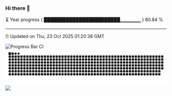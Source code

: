 ### Hi there 👋

⏳ Year progress { ████████████████████████▁▁▁▁▁▁ } 80.84 %

---

⏰ Updated on Thu, 23 Oct 2025 01:20:38 GMT

![Progress Bar CI](https://github.com/liununu/liununu/workflows/Progress%20Bar%20CI/badge.svg)![](https://raw.githubusercontent.com/L1cardo/L1cardo/main/assets/github-contribution-grid-snake.svg)![](https://raw.githubusercontent.com/seesaws/seesaws/main/assets/github-contribution-grid-snake.svg)
